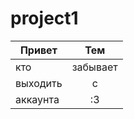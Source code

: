 # project1

| Привет   | Тем                | 
| ------------- |:------------------:| 
| кто     | забывает   | 
| выходить     | с | 
| аккаунта  | :3         | 
